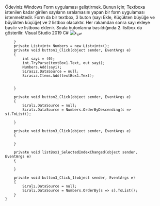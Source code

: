 Ödeviniz Windows Form uygulaması geliştirmek. Bunun için; Textboxa istenilen kadar girilen sayıların sıralamasını yapan bir form uygulaması istenmektedir. Form da bir textbox, 3 buton (sayı Ekle, Küçükten büyüğe ve büyükten küçüğe) ve 2 listbox olacaktır. Her rakamdan sonra sayı ekleye basılır ve listboxa eklenir. Sırala butonlarına basıldığında 2. listbox da gösterilir. Visual Studio 2019 C#
![سء](https://user-images.githubusercontent.com/76546216/137385403-9f00aa32-354a-4f0c-8b52-796d7e867d14.PNG)



        }
        private List<int> Numbers = new List<int>();
        private void button1_Click(object sender, EventArgs e)
        {
            int sayi = (0);
            int.TryParse(textBox1.Text, out sayi);
            Numbers.Add(sayi);
            Sırasız.DataSource = null;
            Sırasız.Items.Add(textBox1.Text);


        }

        private void button2_Click(object sender, EventArgs e)
        {
            Sıralı.DataSource = null;
            Sıralı.DataSource = Numbers.OrderByDescending(s => s).ToList();
        
        }

        private void button3_Click(object sender, EventArgs e)
        {
            
        }

        private void listBox1_SelectedIndexChanged(object sender, EventArgs e)
        {

        }

        private void button3_Click_1(object sender, EventArgs e)
        {
            Sıralı.DataSource = null;
            Sıralı.DataSource = Numbers.OrderBy(s => s).ToList();
        }
    }
